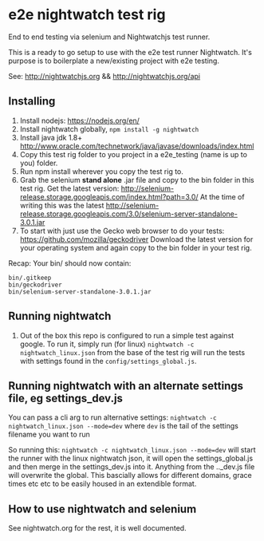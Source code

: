 ﻿# e2e nightwatch test rig
End to end testing via selenium and Nightwatchjs test runner.

This is a ready to go setup to use with the e2e test runner Nightwatch. It's purpose is to boilerplate a new/existing project with e2e testing.

See: http://nightwatchjs.org  &&   http://nightwatchjs.org/api

## Installing
1.  Install nodejs: https://nodejs.org/en/
1.  Install nightwatch globally, `npm install -g nightwatch`
1.  Install java jdk 1.8+ http://www.oracle.com/technetwork/java/javase/downloads/index.html
1.  Copy this test rig folder to you project in a e2e_testing (name is up to you) folder.
1.  Run npm install wherever you copy the test rig to.
1.  Grab the selenium **stand alone** .jar file and copy to the bin folder in this test rig. Get the latest version: http://selenium-release.storage.googleapis.com/index.html?path=3.0/ At the time of writing this was the latest http://selenium-release.storage.googleapis.com/3.0/selenium-server-standalone-3.0.1.jar
1.  To start with just use the Gecko web browser to do your tests: https://github.com/mozilla/geckodriver Download the latest version for your operating system and again copy to the bin folder in your test rig.

Recap: Your bin/ should now contain:
```
bin/.gitkeep
bin/geckodriver
bin/selenium-server-standalone-3.0.1.jar
```


## Running nightwatch
1.  Out of the box this repo is configured to run a simple test against google. To run it, simply run (for linux) `nightwatch -c nightwatch_linux.json` from the base of the test rig will run the tests with settings found in the `config/settings_global.js`.


## Running nightwatch with an alternate settings file, eg settings_dev.js
You can pass a cli arg to run alternative settings: `nightwatch -c nightwatch_linux.json --mode=dev` where `dev` is the tail of the settings filename you want to run

So running this: `nightwatch -c nightwatch_linux.json --mode=dev`  will start the runner with the linux nightwatch json, it will open the settings_global.js and then merge in the settings_dev.js into it. Anything from the .._dev.js file will overwrite the global. This bascially allows for different domains, grace times etc etc to be easily housed in an extendible format.


## How to use nightwatch and selenium

See nightwatch.org for the rest, it is well documented.